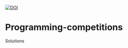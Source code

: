 [![DOI](https://zenodo.org/badge/94677263.svg)](https://zenodo.org/badge/latestdoi/94677263)

# Programming-competitions
Solutions
